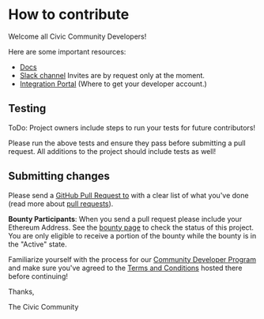 # How to contribute
Welcome all Civic Community Developers!
 
Here are some important resources:
 * [Docs](https://docs.civic.com/)
 * [Slack channel](https://civic-community-dev.slack.com) Invites are by request only at the moment.
 * [Integration Portal](https://integrate.civic.com/login) (Where to get your developer account.)

## Testing
ToDo: Project owners include steps to run your tests for future contributors!

Please run the above tests and ensure they pass before submitting a pull request. All additions to the project should include tests as well!

## Submitting changes
Please send a [GitHub Pull Request to](https://github.com/) with a clear list of what you've done (read more about [pull requests](http://help.github.com/pull-requests/)). 

**Bounty Participants**: When you send a pull request please include your Ethereum Address. See the [bounty page](https://cdp.civic.com/forums/1-community-developer-program/topics/12-ruby-sip-library-bounty-3000-cvcs/) to check the status of this project. You are only eligible to receive a portion of the bounty while the bounty is in the "Active" state.

Familiarize yourself with the process for our [Community Developer Program](https://www.civic.com/community-developer-program) and make sure you've agreed to the [Terms and Conditions](https://s3-us-west-2.amazonaws.com/civic.com/cdp_terms.pdf) hosted there before continuing!

Thanks,

The Civic Community

